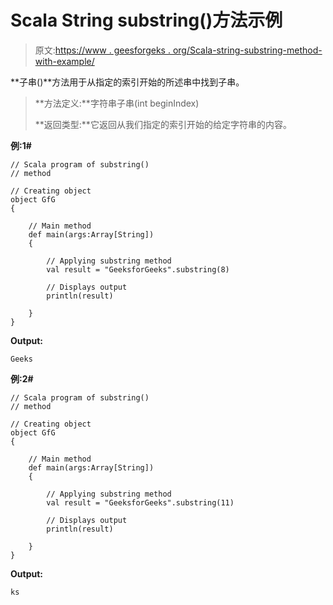 # Scala String substring()方法示例

> 原文:[https://www . geesforgeks . org/Scala-string-substring-method-with-example/](https://www.geeksforgeeks.org/scala-string-substring-method-with-example/)

**子串()**方法用于从指定的索引开始的所述串中找到子串。

> **方法定义:**字符串子串(int beginIndex)
> 
> **返回类型:**它返回从我们指定的索引开始的给定字符串的内容。

**例:1#**

```
// Scala program of substring()
// method

// Creating object
object GfG
{ 

    // Main method
    def main(args:Array[String])
    {

        // Applying substring method
        val result = "GeeksforGeeks".substring(8)

        // Displays output
        println(result)

    }
} 
```

**Output:**

```
Geeks

```

**例:2#**

```
// Scala program of substring()
// method

// Creating object
object GfG
{ 

    // Main method
    def main(args:Array[String])
    {

        // Applying substring method
        val result = "GeeksforGeeks".substring(11)

        // Displays output
        println(result)

    }
} 
```

**Output:**

```
ks

```